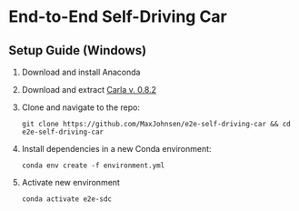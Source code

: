 # End-to-End Self-Driving Car

## Setup Guide (Windows)

1. Download and install Anaconda
2. Download and extract [Carla v. 0.8.2](https://github.com/carla-simulator/carla/releases/tag/0.8.2)
3. Clone and navigate to the repo:

    ```
    git clone https://github.com/MaxJohnsen/e2e-self-driving-car && cd e2e-self-driving-car
    ```

4. Install dependencies in a new Conda environment:

    ```
    conda env create -f environment.yml
    ```

5. Activate new environment

    ```
    conda activate e2e-sdc
    ```
 